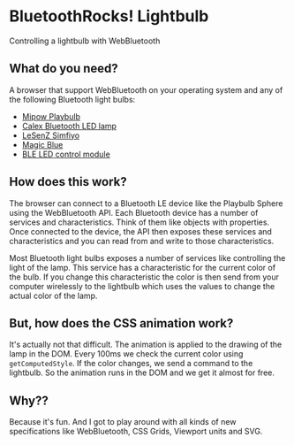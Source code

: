 # BluetoothRocks! Lightbulb
Controlling a lightbulb with WebBluetooth


## What do you need?

A browser that support WebBluetooth on your operating system and any of the following Bluetooth light bulbs:

- [Mipow Playbulb](http://www.playbulb.com/en/playbulb-sphere.html)
- [Calex Bluetooth LED lamp](http://www.calex.nl/product/LEDNLE27A60-7W-2700BLUETOOTH-Let-op-Exclusief/)
- [LeSenZ Simfiyo](http://www.lesenz.com/products/simfiyo-2/)
- [Magic Blue](http://www.lightinthebox.com/smart-app-control-wireless-bluetooth-led-rgb-bulb-light_p4812224.html)
- [BLE LED control module](https://www.aliexpress.com/item/LED-Lamp-Control-Module-BLE-Bluetooth-4-0-3-6-5V-For-iOS-Android-4-2/32815433909.html)


## How does this work?

The browser can connect to a Bluetooth LE device like the Playbulb Sphere using the WebBluetooth API. Each Bluetooth device has a number of services and characteristics. Think of them like objects with properties. Once connected to the device, the API then exposes these services and characteristics and you can read from and write to those characteristics.

Most Bluetooth light bulbs exposes a number of services like controlling the light of the lamp. This service has a characteristic for the current color of the bulb. If you change this characteristic the color is then send from your computer wirelessly to the lightbulb which uses the values to change the actual color of the lamp.

## But, how does the CSS animation work?

It's actually not that difficult. The animation is applied to the drawing of the lamp in the DOM. Every 100ms we check the current color using `getComputedStyle`. If the color changes, we send a command to the lightbulb. So the animation runs in the DOM and we get it almost for free.

## Why??

Because it's fun. And I got to play around with all kinds of new specifications like WebBluetooth, CSS Grids, Viewport units and SVG.
